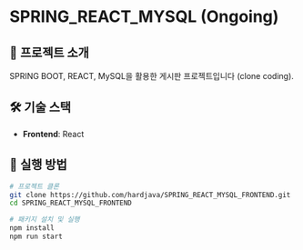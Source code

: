 # SPRING_REACT_MYSQL (Ongoing)

## 📌 프로젝트 소개
SPRING BOOT, REACT, MySQL을 활용한 게시판 프로젝트입니다 (clone coding). 

## 🛠 기술 스택
- **Frontend**: React

## 🚀 실행 방법
```bash
# 프로젝트 클론
git clone https://github.com/hardjava/SPRING_REACT_MYSQL_FRONTEND.git
cd SPRING_REACT_MYSQL_FRONTEND

# 패키지 설치 및 실행
npm install
npm run start
```
